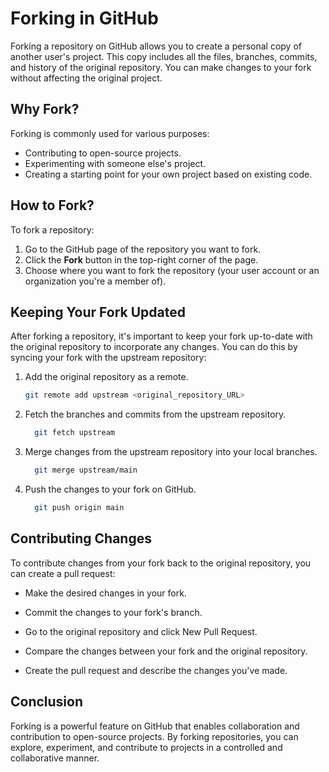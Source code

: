 # Forking in GitHub

Forking a repository on GitHub allows you to create a personal copy of another user's project. This copy includes all the files, branches, commits, and history of the original repository. You can make changes to your fork without affecting the original project.

## Why Fork?

Forking is commonly used for various purposes:

- Contributing to open-source projects.
- Experimenting with someone else's project.
- Creating a starting point for your own project based on existing code.

## How to Fork?

To fork a repository:

1. Go to the GitHub page of the repository you want to fork.
2. Click the **Fork** button in the top-right corner of the page.
3. Choose where you want to fork the repository (your user account or an organization you're a member of).

## Keeping Your Fork Updated

After forking a repository, it's important to keep your fork up-to-date with the original repository to incorporate any changes. You can do this by syncing your fork with the upstream repository:

1. Add the original repository as a remote.
   ```bash
   git remote add upstream <original_repository_URL>
   ```
2. Fetch the branches and commits from the upstream repository.
    ```bash
      git fetch upstream
    ```
3. Merge changes from the upstream repository into your local branches.
    ```bash
      git merge upstream/main
    ```
4. Push the changes to your fork on GitHub.
    ```bash
      git push origin main
    ```

## Contributing Changes
To contribute changes from your fork back to the original repository, you can create a pull request:

* Make the desired changes in your fork.

* Commit the changes to your fork's branch.

* Go to the original repository and click New Pull Request.

* Compare the changes between your fork and the original repository.
  
* Create the pull request and describe the changes you've made.
  
## Conclusion

Forking is a powerful feature on GitHub that enables collaboration and contribution to open-source projects. By forking repositories, you can explore, experiment, and contribute to projects in a controlled and collaborative manner.
